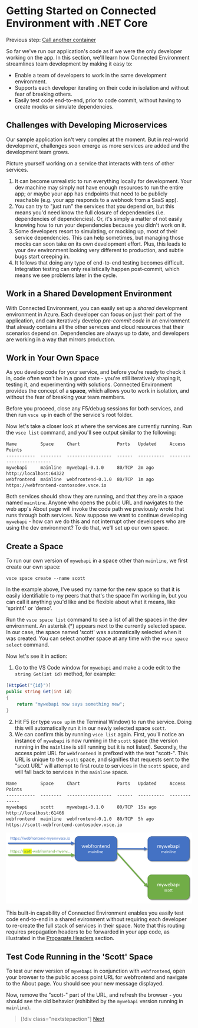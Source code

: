 # Getting Started on Connected Environment with .NET Core

Previous step: [Call another container](get-started-netcore-05.md)

So far we've run our application's code as if we were the only developer working on the app. In this section, we'll learn how Connected Environment streamlines team development by making it easy to:
* Enable a team of developers to work in the same development environment.
* Supports each developer iterating on their code in isolation and without fear of breaking others.
* Easily test code end-to-end, prior to code commit, without having to create mocks or simulate dependencies.

## Challenges with Developing Microservices
Our sample application isn't very complex at the moment. But in real-world development, challenges soon emerge as more services are added and the development team grows.

Picture yourself working on a service that interacts with tens of other services.

1. It can become unrealistic to run everything locally for development. Your dev machine may simply not have enough resources to run the entire app; or maybe your app has endpoints that need to be publicly reachable (e.g. your app responds to a webhook from a SaaS app).
1. You can try to "just run" the services that you depend on, but this means you'd need know the full closure of dependencies (i.e. dependencies of dependencies). Or, it's simply a matter of not easily knowing how to run your dependencies because you didn't work on it.
1. Some developers resort to simulating, or mocking up, most of their service dependencies. This can help sometimes, but managing those mocks can soon take on its own development effort. Plus, this leads to your dev environment looking very different to production, and subtle bugs start creeping in.
1. It follows that doing any type of end-to-end testing becomes difficult. Integration testing can only realistically happen post-commit, which means we see problems later in the cycle.

## Work in a Shared Development Environment
With Connected Environment, you can easily set up a *shared* development environment in Azure. Each developer can focus on just their part of the application, and can iteratively develop *pre-commit code* in an environment that already contains all the other services and cloud resources that their scenarios depend on. Dependencies are always up to date, and developers are working in a way that mirrors production.

## Work in Your Own Space
As you develop code for your service, and before you're ready to check it in, code often won't be in a good state - you're still iteratively shaping it, testing it, and experimenting with solutions. Connected Environment provides the concept of a **space**, which allows you to work in isolation, and without the fear of breaking your team members.

Before you proceed, close any F5/debug sessions for both services, and then run `vsce up` in each of the service's root folder.

Now let's take a closer look at where the services are currently running. Run the `vsce list` command, and you'll see output similar to the following:

```
Name         Space     Chart              Ports   Updated     Access Points
-----------  --------  -----------------  ------  ----------  -------------------------
mywebapi     mainline  mywebapi-0.1.0     80/TCP  2m ago     http://localhost:64322
webfrontend  mainline  webfrontend-0.1.0  80/TCP  1m ago     https://webfrontend-contosodev.vsce.io
```

Both services should show they are running, and that they are in a space named `mainline`. Anyone who opens the public URL and navigates to the web app's About page will invoke the code path we previously wrote that runs through both services. Now suppose we want to continue developing `mywebapi` - how can we do this and not interrupt other developers who are using the dev environment? To do that, we'll set up our own space.

## Create a Space
To run our own version of `mywebapi` in a space other than `mainline`, we first create our own space:
``` 
vsce space create --name scott
```

In the example above, I've used my name for the new space so that it is easily identifiable to my peers that that's the space I'm working in, but you can call it anything you'd like and be flexible about what it means, like 'sprint4' or 'demo'. 

Run the `vsce space list` command to see a list of all the spaces in the dev environment. An asterisk (*) appears next to the currently selected space. In our case, the space named 'scott' was automatically selected when it was created. You can select another space at any time with the `vsce space select` command.

Now let's see it in action:
1. Go to the VS Code window for `mywebapi` and make a code edit to the `string Get(int id)` method, for example:
```csharp
[HttpGet("{id}")]
public string Get(int id)
{
    return "mywebapi now says something new";
}
```

2. Hit F5 (or type `vsce up` in the Terminal Window) to run the service. Doing this will automatically run it in our newly selected space `scott`. 
1. We can confirm this by running `vsce list` again. First, you'll notice an instance of `mywebapi` is now running in the `scott` space (the version running in the `mainline` is still running but it is not listed). Secondly, the access point URL for `webfrontend` is prefixed with the text "scott-". This URL is unique to the `scott` space, and signifies that requests sent to the "scott URL" will attempt to first route to services in the `scott` space, and will fall back to services in the `mainline` space.

```
Name         Space     Chart              Ports   Updated     Access Points
-----------  --------  -----------------  ------  ----------  -------------
mywebapi     scott     mywebapi-0.1.0     80/TCP  15s ago     http://localhost:61466
webfrontend  mainline  webfrontend-0.1.0  80/TCP  5h ago      https://scott-webfrontend-contosodev.vsce.io
```

![](media/space-routing.png)

This built-in capability of Connected Environment enables you easily test code end-to-end in a shared evironment without requiring each developer  to re-create the full stack of services in their space. Note that this routing requires propagation headers to be forwarded in your app code, as illustrated in the [Propagate Headers](get-started-netcore-05.md#propagate-headers) section.

## Test Code Running in the 'Scott' Space
To test our new version of `mywebapi` in conjunction with `webfrontend`, open your browser to the public access point URL for webfrontend and navigate to the About page. You should see your new message displayed.

Now, remove the "scott-" part of the URL, and refresh the browser - you should see the old behavior (exhibited by the `mywebapi` version running in `mainline`).

> [!div class="nextstepaction"]
> [Next](get-started-netcore-07.md)




